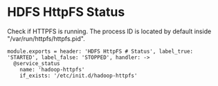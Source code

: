 
# HDFS HttpFS Status

Check if HTTPFS is running. The process ID is located by default
inside "/var/run/httpfs/httpfs.pid".

    module.exports = header: 'HDFS HttpFS # Status', label_true: 'STARTED', label_false: 'STOPPED', handler: ->
      @service_status
        name: 'hadoop-httpfs'
        if_exists: '/etc/init.d/hadoop-httpfs'
